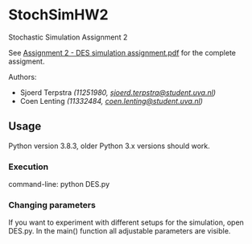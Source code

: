 # StochSimHW2
Stochastic Simulation Assignment 2

See [Assignment 2 - DES simulation assignment.pdf](https://github.com/sjoerd23/StochSimHW1/blob/main/Assignment%201%20-%20MANDELBROT.pdf) for the complete assigment.

Authors:
- Sjoerd Terpstra *(11251980, sjoerd.terpstra@student.uva.nl)*
- Coen Lenting *(11332484, coen.lenting@student.uva.nl)*

## Usage
Python version 3.8.3, older Python 3.x versions should work.

### Execution
command-line: python DES.py

### Changing parameters
If you want to experiment with different setups for the simulation, open DES.py. In the main() function all adjustable parameters are visible.

